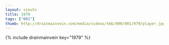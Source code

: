 ```yaml
--- 
layout: sieutv
title: 1979
tags: ["001"]
thumb: http://drainmainvein.com/media/videos/tmb/000/001/979/player.jpg
---
```

{% include drainmainvein key="1979" %} 
